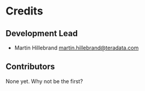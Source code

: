 # Credits

## Development Lead

* Martin Hillebrand <martin.hillebrand@teradata.com>

## Contributors

None yet. Why not be the first?
